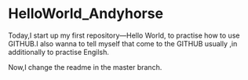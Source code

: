 # HelloWorld_Andyhorse
Today,I start up my first repository—Hello World, to practise how to use GITHUB.I also wanna to tell myself that come to the GITHUB usually ,in additionally to practise Engilsh.

Now,I change the readme in the master branch.

